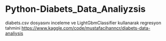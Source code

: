 # Python-Diabets_Data_Analiyzsis
diabets.csv dosyasını inceleme ve LightGbmClassifier kullanarak regresyon tahmini
https://www.kaggle.com/code/mustafacihanncr/diabets-data-analiysis

